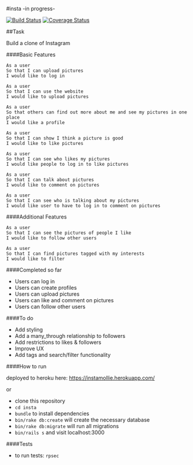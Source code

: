 #insta -in progress-

[![Build Status](https://travis-ci.org/MollieS/insta.svg?branch=master)](https://travis-ci.org/MollieS/insta) [![Coverage Status](https://coveralls.io/repos/MollieS/insta/badge.svg?branch=master&service=github)](https://coveralls.io/github/MollieS/insta?branch=master)

##Task

Build a clone of Instagram

####Basic Features

```
As a user
So that I can upload pictures
I would like to log in

As a user
So that I can use the website
I would like to upload pictures

As a user
So that others can find out more about me and see my pictures in one place
I would like a profile

As a user
So that I can show I think a picture is good
I would like to like pictures

As a user
So that I can see who likes my pictures
I would like people to log in to like pictures

As a user
So that I can talk about pictures
I would like to comment on pictures

As a user
So that I can see who is talking about my pictures
I would like user to have to log in to comment on pictures
```

####Additional Features

```
As a user
So that I can see the pictures of people I like
I would like to follow other users

As a user
So that I can find pictures tagged with my interests
I would like to filter
```

####Completed so far

- Users can log in
- Users can create profiles
- Users can upload pictures
- Users can like and comment on pictures
- Users can follow other users

####To do

- Add styling
- Add a many_through relationship to followers
- Add restrictions to likes & followers
- Improve UX
- Add tags and search/filter functionality

####How to run

deployed to heroku here: https://instamollie.herokuapp.com/

or
- clone this repository
- `cd insta`
- `bundle` to install dependencies
- `bin/rake db:create` will create the necessary database
- `bin/rake db:migrate` will run all migrations
- `bin/rails s` and visit localhost:3000

####Tests

- to run tests: `rpsec`



